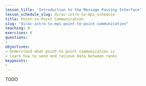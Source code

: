 ```yaml
---
lesson_title: 'Introduction to the Message Passing Interface'
lesson_schedule_slug: dirac-intro-to-mpi-schedule
title: Point-to-Point Communication
slug: "dirac-intro-to-mpi-point-to-point-communication"
teaching: 0
exercises: 0
questions:
-
objectives:
- Understand what point-to-point communication is
- Learn how to send and recieve data between ranks
keypoints:
-
---
```


TODO
